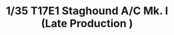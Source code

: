 ---
layout: product
title: "1/35 T17E1 Staghound A/C Mk. I (Late Production )"
price: "TBA" 
desc: "Maketa"
img_path: "/assets/img/BRNC35011.webp"
brand: "Bronco"
available: false
special_offer: false
new: false
soon: false
cat: "010000"
subcat: "015800"
subsubcat: "0N/A"
sifra: "BRNC35011"
popular: false
---